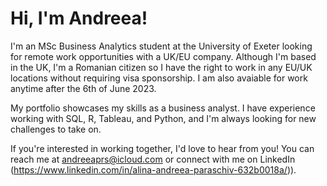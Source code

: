 # Hi, I'm Andreea!

I'm an MSc Business Analytics student at the University of Exeter looking for remote work opportunities with a UK/EU company. Although I'm based in the UK, I'm a Romanian citizen so I have the right to work in any EU/UK locations without requiring visa sponsorship. I am also avaiable for work anytime after the 6th of June 2023.

My portfolio showcases my skills as a business analyst. I have experience working with SQL, R, Tableau, and Python, and I'm always looking for new challenges to take on. 

If you're interested in working together, I'd love to hear from you! You can reach me at andreeaprs@icloud.com or connect with me on LinkedIn (https://www.linkedin.com/in/alina-andreea-paraschiv-632b0018a/)).
